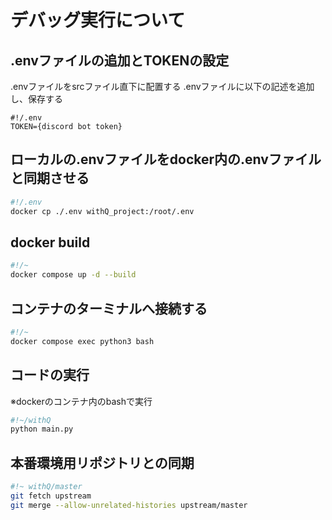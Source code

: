 # デバッグ実行について

## .envファイルの追加とTOKENの設定

.envファイルをsrcファイル直下に配置する
.envファイルに以下の記述を追加し、保存する

```text
#!/.env
TOKEN={discord bot token}
```

## ローカルの.envファイルをdocker内の.envファイルと同期させる

```bash
#!/.env
docker cp ./.env withQ_project:/root/.env
```

## docker build

```bash
#!/~
docker compose up -d --build
```

## コンテナのターミナルへ接続する

```bash
#!/~
docker compose exec python3 bash
```

## コードの実行

※dockerのコンテナ内のbashで実行

```bash
#!~/withQ
python main.py
```

## 本番環境用リポジトリとの同期

```bash
#!~ withQ/master
git fetch upstream
git merge --allow-unrelated-histories upstream/master
```
